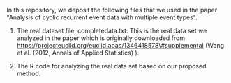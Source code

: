 
In this repository, we deposit the following files that we used in the paper "Analysis of cyclic recurrent event data with multiple event types".

1. The real dataset file, completedata.txt: This is the real data set we analyzed in the paper which is originally downloaded from        
    https://projecteuclid.org/euclid.aoas/1346418578\#supplemental (Wang et al. (2012, Annals of Applied Statistics) ).

2. The R code for analyzing the real data set based on our proposed method.



